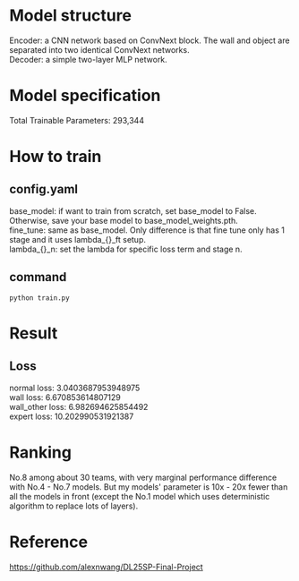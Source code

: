 # Model structure
Encoder: a CNN network based on ConvNext block. The wall and object are separated into two identical ConvNext networks. \
Decoder: a simple two-layer MLP network.

# Model specification
Total Trainable Parameters: 293,344

# How to train
## config.yaml
base_model: if want to train from scratch, set base_model to False. Otherwise, save your base model to base_model_weights.pth. \
fine_tune: same as base_model. Only difference is that fine tune only has 1 stage and it uses lambda_{}\_ft setup. \
lambda_{}_n: set the lambda for specific loss term and stage n.
## command
`python train.py`

# Result
## Loss
normal loss: 3.0403687953948975 \
wall loss: 6.670853614807129 \
wall_other loss: 6.982694625854492 \
expert loss: 10.202990531921387
# Ranking
No.8 among about 30 teams, with very marginal performance difference with No.4 - No.7 models. But my models' parameter is 10x - 20x fewer than all the models in front (except the No.1 model which uses deterministic algorithm to replace lots of layers).

# Reference
https://github.com/alexnwang/DL25SP-Final-Project
